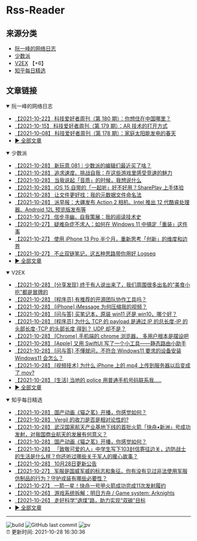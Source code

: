 # Rss-Reader

## 来源分类

* [阮一峰的网络日志](#阮一峰的网络日志)
* [少数派](#少数派)
* [V2EX](#V2EX) 【+6】
* [知乎每日精选](#知乎每日精选)

## 文章链接

<details open>
    <summary id="阮一峰的网络日志">
     阮一峰的网络日志
    </summary>


* [【2021-10-22】 科技爱好者周刊（第 180 期）：你想住在中国哪里？](http://www.ruanyifeng.com/blog/2021/10/weekly-issue-180.html)
* [【2021-10-15】 科技爱好者周刊（第 179 期）：AR 技术的打开方式](http://www.ruanyifeng.com/blog/2021/10/weekly-issue-179.html)
* [【2021-10-08】 科技爱好者周刊（第 178 期）：家庭太阳能发电的春天](http://www.ruanyifeng.com/blog/2021/10/weekly-issue-178.html)
* [:arrow_forward: 全部文章](data/阮一峰的网络日志.md)
</details>

<details open>
    <summary id="少数派">
     少数派
    </summary>


* [【2021-10-28】 新玩意 081｜少数派的编辑们最近买了啥？](https://sspai.com/post/69560)
* [【2021-10-28】 追求速度、挑战自我：在这些游戏里感受竞速的魅力](https://sspai.com/post/68934)
* [【2021-10-28】 当我说起「音质」的时候，我想说什么](https://sspai.com/post/69542)
* [【2021-10-28】 iOS 15 自带的「一起听」好不好用？SharePlay 上手体验](https://sspai.com/post/69512)
* [【2021-10-28】 让文件更好找：我的元数据文件命名法](https://sspai.com/post/69524)
* [【2021-10-28】 派早报：大疆发布 Action 2 相机、Intel 推出 12 代酷睿处理器、Android 12L 预览版发布等](https://sspai.com/post/69546)
* [【2021-10-27】 信步寻幽，自我策展：我的阅读技术史](https://sspai.com/post/69136)
* [【2021-10-27】 疑难杂症不求人：如何在 Windows 11 中搞定「重装」这件事](https://sspai.com/post/69533)
* [【2021-10-27】 使用 iPhone 13 Pro 半个月，重新思考「创新」的维度和边界](https://sspai.com/post/69241)
* [【2021-10-27】 不止双链笔记，这五种思路带你用好 Logseq](https://sspai.com/post/69503)
* [:arrow_forward: 全部文章](data/少数派.md)
</details>

<details open>
    <summary id="V2EX">
     V2EX
    </summary>


* [【2021-10-28】 [分享发现] 终于有人说出来了，我们周围很多出名的“美食小吃”都是冒牌的](https://www.v2ex.com/t/811382)
* [【2021-10-28】 [程序员] 有推荐的开源团队协作工具吗？](https://www.v2ex.com/t/811381)
* [【2021-10-28】 [iPhone] iMessage 为何压缩我的视频？](https://www.v2ex.com/t/811380)
* [【2021-10-28】 [问与答] 买笔记本，原装 win11 还是 win10，哪个好？](https://www.v2ex.com/t/811379)
* [【2021-10-28】 [程序员] 为什么 TCP 的 payload 是通过 IP 的总长度-IP 的头部长度-TCP 的头部长度 得到？ UDP 却不是？](https://www.v2ex.com/t/811378)
* [【2021-10-28】 [Chrome] 手机端的 chrome 浏览器， 多用户根本是摆设吧](https://www.v2ex.com/t/811377)
* [【2021-10-28】 [Apple] 又用 SwiftUI 写了一个小工具——静态路由小助手](https://www.v2ex.com/t/811376)
* [【2021-10-28】 [问与答] 不懂就问，不符合 Windows11 要求的设备安装 Windows11 会怎么？](https://www.v2ex.com/t/811375)
* [【2021-10-28】 [视频技术] 为什么 iPhone 上的 mp4 上传到服务器以后变成了 mov?](https://www.v2ex.com/t/811373)
* [【2021-10-28】 [生活] 当地的 police 用普通手机号码联系我.....](https://www.v2ex.com/t/811372)
* [:arrow_forward: 全部文章](data/V2EX.md)
</details>

<details open>
    <summary id="知乎每日精选">
     知乎每日精选
    </summary>


* [【2021-10-28】 国产动画《猫之茗》开播，你感觉如何？](http://www.zhihu.com/question/494397661/answer/2194079203?utm_campaign=rss&utm_medium=rss&utm_source=rss&utm_content=title)
* [【2021-10-28】 Vergil 的收刀是否是相对论性的?](http://zhuanlan.zhihu.com/p/426477668?utm_campaign=rss&utm_medium=rss&utm_source=rss&utm_content=title)
* [【2021-10-28】 武汉国家航天产业基地下线的首批火箭「快舟•​新洲」号成功发射，对我国商业航天的发展有何意义？](http://www.zhihu.com/question/494934851/answer/2193891517?utm_campaign=rss&utm_medium=rss&utm_source=rss&utm_content=title)
* [【2021-10-28】 国产动画《猫之茗》开播，你感觉如何？](http://www.zhihu.com/question/494397661/answer/2192713099?utm_campaign=rss&utm_medium=rss&utm_source=rss&utm_content=title)
* [【2021-10-28】 「致敬可爱的人」中学生写下103封信寄往边关，边防战士的生活是什么样？你还听过哪些关于军人的暖心故事？](http://www.zhihu.com/question/494851886/answer/2193248332?utm_campaign=rss&utm_medium=rss&utm_source=rss&utm_content=title)
* [【2021-10-28】 10月28日更新公告](http://zhuanlan.zhihu.com/p/426518890?utm_campaign=rss&utm_medium=rss&utm_source=rss&utm_content=title)
* [【2021-10-27】 军服是国威军威的标志和象征。你有没有见过非法使用军服仿制品的行为？守护戎装有哪些必要性？](http://www.zhihu.com/question/494871604/answer/2192001757?utm_campaign=rss&utm_medium=rss&utm_source=rss&utm_content=title)
* [【2021-10-27】 一箭一星！快舟一号甲火箭成功完成11次发射履约](http://zhuanlan.zhihu.com/p/426350021?utm_campaign=rss&utm_medium=rss&utm_source=rss&utm_content=title)
* [【2021-10-26】 游戏系统拆解：明日方舟 / Game system: Arknights](http://zhuanlan.zhihu.com/p/413367446?utm_campaign=rss&utm_medium=rss&utm_source=rss&utm_content=title)
* [【2021-10-26】 走好科学“退煤”路，助力实现“双碳”目标](http://zhuanlan.zhihu.com/p/425647032?utm_campaign=rss&utm_medium=rss&utm_source=rss&utm_content=title)
* [:arrow_forward: 全部文章](data/知乎每日精选.md)
</details>


---

![build](https://github.com/LikaiLee/rss-reader/workflows/rss%20reader/badge.svg)
![GitHub last commit](https://img.shields.io/github/last-commit/likailee/rss-reader)
![pv](https://pageview.vercel.app/?github_user=likailee) <br>
:alarm_clock: 更新时间: 2021-10-28 16:30:36